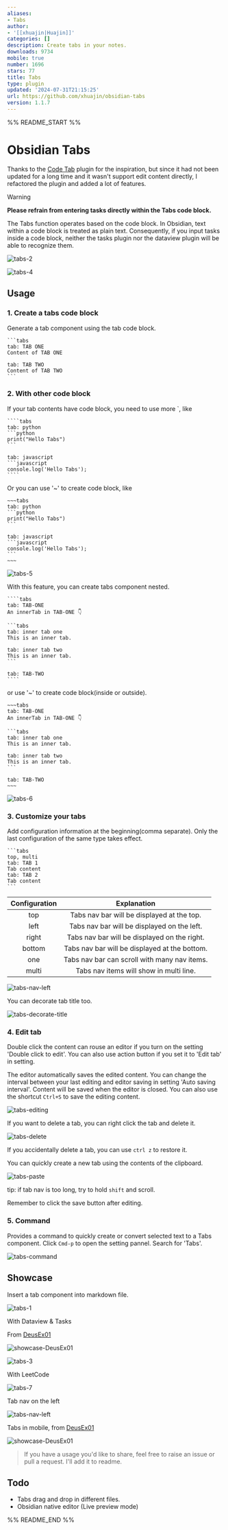 ```yaml
---
aliases:
- Tabs
author:
- '[[xhuajin|Huajin]]'
categories: []
description: Create tabs in your notes.
downloads: 9734
mobile: true
number: 1696
stars: 77
title: Tabs
type: plugin
updated: '2024-07-31T21:15:25'
url: https://github.com/xhuajin/obsidian-tabs
version: 1.1.7
---
```


%% README_START %%

# Obsidian Tabs

Thanks to the [Code Tab](https://github.com/lazyloong/obsidian-code-tab) plugin for the inspiration, but since it had not been updated for a long time and it wasn't support edit content directly, I refactored the plugin and added a lot of features.

> [!WARNING] 
> **Please refrain from entering tasks directly within the Tabs code block.**
> 
> The Tabs function operates based on the code block. In Obsidian, text within a code block is treated as plain text. Consequently, if you input tasks inside a code block, neither the tasks plugin nor the dataview plugin will be able to recognize them.

![tabs-2](https://raw.githubusercontent.com/xhuajin/obsidian-tabs/HEAD/docs/assets/tabs-2.png)

![tabs-4](https://raw.githubusercontent.com/xhuajin/obsidian-tabs/HEAD/docs/assets/tabs-4.png)

## Usage

### 1. Create a tabs code block

Generate a tab component using the tab code block.

````
```tabs
tab: TAB ONE
Content of TAB ONE

tab: TAB TWO
Content of TAB TWO
```
````

### 2. With other code block

If your tab contents have code block, you need to use more `, like

`````
````tabs
tab: python
```python
print("Hello Tabs")
```

tab: javascript
```javascript
console.log('Hello Tabs');
````
`````

Or you can use '~' to create code block, like

````
~~~tabs
tab: python
```python
print("Hello Tabs")
```

tab: javascript
```javascript
console.log('Hello Tabs');
```
~~~
````

![tabs-5](https://raw.githubusercontent.com/xhuajin/obsidian-tabs/HEAD/docs/assets/tabs-5.png)


With this feature, you can create tabs component nested.

`````
````tabs
tab: TAB-ONE
An innerTab in TAB-ONE 👇

```tabs
tab: inner tab one
This is an inner tab.

tab: inner tab two
This is an inner tab.
```

tab: TAB-TWO
````
`````

or use '~' to create code block(inside or outside).

````
~~~tabs
tab: TAB-ONE
An innerTab in TAB-ONE 👇

```tabs
tab: inner tab one
This is an inner tab.

tab: inner tab two
This is an inner tab.
```

tab: TAB-TWO
~~~
````

![tabs-6](https://raw.githubusercontent.com/xhuajin/obsidian-tabs/HEAD/assets/tabs-6.png)

### 3. Customize your tabs

Add configuration information at the beginning(comma separate). Only the last configuration of the same type takes effect.

````
```tabs
top, multi
tab: TAB 1
Tab content
tab: TAB 2
Tab content
```
````

| Configuration |                  Explanation                  |
| :-----------: | :-------------------------------------------: |
|     top       | Tabs nav bar will be displayed at the top.    |
|     left      | Tabs nav bar will be displayed on the left.   |
|     right     | Tabs nav bar will be displayed on the right.  |
|     bottom    | Tabs nav bar will be displayed at the bottom. |
|     one       | Tabs nav bar can scroll with many nav items.  |
|     multi     | Tabs nav items will show in multi line.       |

![tabs-nav-left](https://raw.githubusercontent.com/xhuajin/obsidian-tabs/HEAD/assets/tabs-nav-left.png)

You can decorate tab title too.

![tabs-decorate-title](https://raw.githubusercontent.com/xhuajin/obsidian-tabs/HEAD/assets/tabs-decorate-title.png)

### 4. Edit tab

Double click the content can rouse an editor if you turn on the setting 'Double click to edit'. You can also use action button if you set it to 'Edit tab' in setting.

The editor automatically saves the edited content. You can change the interval between your last editing and editor saving in setting 'Auto saving interval'. Content will be saved when the editor is closed. You can also use the shortcut `Ctrl+S` to save the editing content.

![tabs-editing](https://raw.githubusercontent.com/xhuajin/obsidian-tabs/HEAD/assets/editing.png)

If you want to delete a tab, you can right click the tab and delete it.

![tabs-delete](https://raw.githubusercontent.com/xhuajin/obsidian-tabs/HEAD/assets/tabs-delete.gif)

If you accidentally delete a tab, you can use `ctrl z` to restore it.

You can quickly create a new tab using the contents of the clipboard.

![tabs-paste](https://raw.githubusercontent.com/xhuajin/obsidian-tabs/HEAD/assets/tabs-paste.gif)

tip: if tab nav is too long, try to hold `shift` and scroll.

Remember to click the save button after editing.

### 5. Command

Provides a command to quickly create or convert selected text to a Tabs component. Click `Cmd-p` to open the setting pannel. Search for 'Tabs'.

![tabs-command](https://raw.githubusercontent.com/xhuajin/obsidian-tabs/HEAD/assets/tabs-command.png)

## Showcase

Insert a tab component into markdown file.

![tabs-1](https://raw.githubusercontent.com/xhuajin/obsidian-tabs/HEAD/assets/tabs-1.png)

With Dataview & Tasks

From [DeusEx01](https://github.com/xhuajin/obsidian-tabs/issues/28)

![showcase-DeusEx01](https://raw.githubusercontent.com/xhuajin/obsidian-tabs/HEAD/assets/tabs-showcase-01-by-DeusEx01.png)

![tabs-3](https://raw.githubusercontent.com/xhuajin/obsidian-tabs/HEAD/assets/tabs-3.png)

With LeetCode

![tabs-7](https://raw.githubusercontent.com/xhuajin/obsidian-tabs/HEAD/assets/tabs-7.png)

Tab nav on the left

![tabs-nav-left](https://raw.githubusercontent.com/xhuajin/obsidian-tabs/HEAD/assets/tabs-nav-left.png)

Tabs in mobile, from [DeusEx01](https://github.com/xhuajin/obsidian-tabs/issues/28)

![showcase-DeusEx01](https://raw.githubusercontent.com/xhuajin/obsidian-tabs/HEAD/assets/tabs-showcase-02-by-DeusEx01.png)

> If you have a usage you'd like to share, feel free to raise an issue or pull a request. I'll add it to readme.

## Todo

- Tabs drag and drop in different files.
- Obsidian native editor (Live preview mode)


%% README_END %%